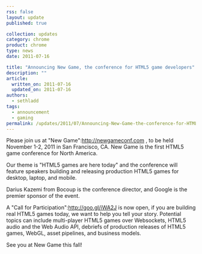 ```yaml
---
rss: false
layout: update
published: true

collection: updates
category: chrome
product: chrome
type: news
date: 2011-07-16

title: "Announcing New Game, the conference for HTML5 game developers"
description: ""
article:
  written_on: 2011-07-16
  updated_on: 2011-07-16
authors:
  - sethladd
tags:
  - announcement
  - gaming
permalink: /updates/2011/07/Announcing-New-Game-the-conference-for-HTML5-game-developers
---
```

Please join us at "New Game":http://newgameconf.com , to be held November 1-2, 2011 in San Francisco, CA.  New Game is the first HTML5 game conference for North America.

Our theme is "HTML5 games are here today" and the conference will feature speakers building and releasing production HTML5 games for desktop, laptop, and mobile.

Darius Kazemi from Bocoup is the conference director, and Google is the premier sponsor of the event.

A "Call for Participation":http://goo.gl/iWA2J is now open, if you are building real HTML5 games today, we want to help you tell your story.  Potential topics can include multi-player HTML5 games over Websockets, HTML5 audio and the Web Audio API, debriefs of production releases of HTML5 games, WebGL, asset pipelines, and business models.

See you at New Game this fall!